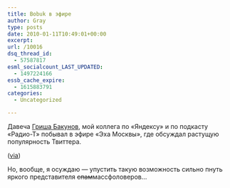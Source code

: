 ```yaml
---
title: Bobuk в эфире
author: Gray
type: posts
date: 2010-01-11T10:49:01+00:00
excerpt:
url: /10016
dsq_thread_id:
  - 57587817
esml_socialcount_LAST_UPDATED:
  - 1497224166
essb_cache_expire:
  - 1615883791
categories:
  - Uncategorized

---
```








Давеча [Гриша Бакунов][1], мой коллега по «Яндексу» и по подкасту «Радио-Т» побывал в эфире «Эха Москвы», где обсуждал растущую популярность Твиттера.



([via][2])

Но, вообще, я осуждаю — упустить такую возможность сильно пнуть яркого представителя <strike>спам</strike>массфоловеров…

 [1]: http://twitter.com/bobuk
 [2]: http://plushev.com/2010/01/11/6639/